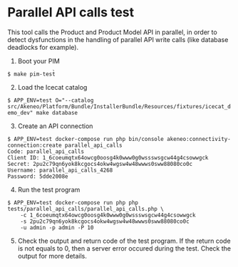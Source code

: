 # Parallel API calls test

This tool calls the Product and Product Model API in parallel,
in order to detect dysfunctions in the handling of parallel API write calls
(like database deadlocks for example).

1. Boot your PIM

`$ make pim-test̀`

2. Load the Icecat catalog

`$ APP_ENV=test O="--catalog src/Akeneo/Platform/Bundle/InstallerBundle/Resources/fixtures/icecat_demo_dev" make database`

3. Create an API connection

```
$ APP_ENV=test docker-compose run php bin/console akeneo:connectivity-connection:create parallel_api_calls
Code: parallel_api_calls
Client ID: 1_6coeumqtx64owcg0oosg4k0www0g0wssswsgcw44g4csowwgck
Secret: 2pu2c79qn6yok8kcgocs4okw4wgsw4w48wwws0sww88080co0c
Username: parallel_api_calls_4268
Password: 5dde2008e
```

4. Run the test program
```
$ APP_ENV=test docker-compose run php php tests/parallel_api_calls/parallel_api_calls.php \
    -c 1_6coeumqtx64owcg0oosg4k0www0g0wssswsgcw44g4csowwgck
    -s 2pu2c79qn6yok8kcgocs4okw4wgsw4w48wwws0sww88080co0c
    -u admin -p admin -P 10
```

5. Check the output and return code of the test program.
If the return code is not equals to 0, then a server error occured during the test. Check the output for more details.
